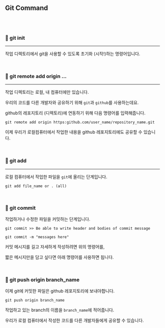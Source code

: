 ## Git Command

<br>
<br>

### 📌 git init

---

작업 디렉토리에서 git을 사용할 수 있도록 초기화 (시작!)하는 명령어입니다.

<br>

### 📌 git remote add origin ...

---

작업 디렉토리는 로컬, 내 컴퓨터에만 있습니다.

우리의 코드를 다른 개발자와 공유하기 위해 `git`과 `github`를 사용하는데요.

github의 레포지토리 (디렉토리)에 연동하기 위해 다음 명령어를 입력해줍니다.

    git remote add origin https:github.com/user_name/repository_name.git

이제 우리가 로컬컴퓨터에서 작업한 내용을 github 레포지토리에도 공유할 수 있습니다.

<br>

### 📌 git add

---

로컬 컴퓨터에서 작업한 파일을 `git`에 올리는 단계입니다.

    git add file_name or . (all)

<br>

### 📌 git commit

작업하거나 수정한 파일을 커밋하는 단계입니다.

    git commit >> Be able to write header and bodies of commit message

    git commit -m "messages here"

커밋 메시지를 길고 자세하게 작성하려면 위의 명령어를,

짧은 메시지만을 담고 싶다면 아래 명령어를 사용하면 됩니다.

<br>

### 📌 git push origin branch_name

이제 git에 커밋한 파일은 github 레포지토리에 보내야합니다.

    git push origin branch_name

작업하고 있는 branch의 이름을 `branch_name`에 적어줍니다.

우리가 로컬 컴퓨터에서 작성한 코드를 다른 개발자들에게 공유할 수 있습니다.
